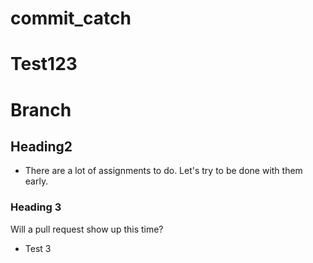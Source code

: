 # commit_catch
# Test123
# Branch
## Heading2 ##
- There are a lot of assignments to do. Let's try to be done with them early.

### Heading 3 ###
Will a pull request show up this time?
- Test 3